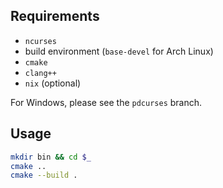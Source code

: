 ## Requirements

- `ncurses`
- build environment (`base-devel` for Arch Linux)
- `cmake`
- `clang++`
- `nix` (optional)

For Windows, please see the `pdcurses` branch.

## Usage

```bash
mkdir bin && cd $_
cmake ..
cmake --build .
```